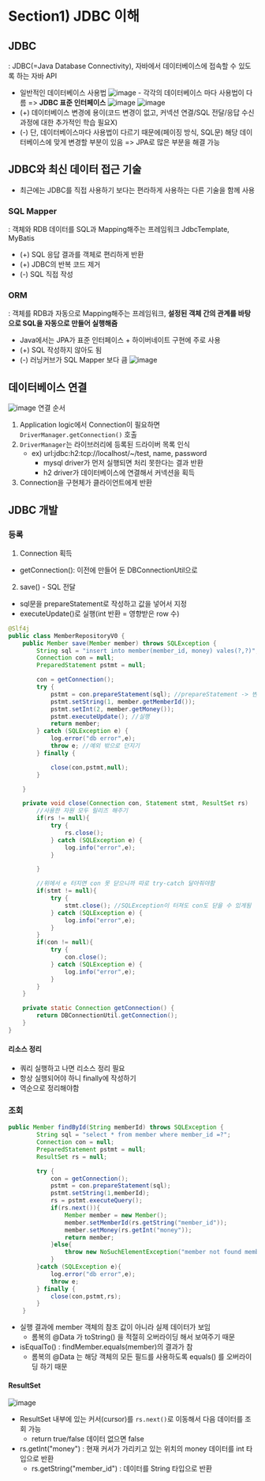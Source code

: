 # Section1) JDBC 이해

## JDBC

: JDBC(=Java Database Connectivity), 자바에서 데이터베이스에 접속할 수 있도록 하는 자바 API

- 일반적인 데이터베이스 사용법
  ![image](https://user-images.githubusercontent.com/61377122/232951330-5908ac60-e003-4481-bde0-5a79f6837cc4.png) - 각각의 데이터베이스 마다 사용법이 다름 => **JDBC 표준 인터페이스**
  ![image](https://user-images.githubusercontent.com/61377122/232952336-a5f3d2fd-18d5-44c7-a75e-670253bce39c.png)
  ![image](https://user-images.githubusercontent.com/61377122/232953495-1b111a5d-ba97-49ea-8467-2baf2e977e62.png)
- (+) 데이터베이스 변경에 용이(코드 변경이 없고, 커넥션 연결/SQL 전달/응답 수신 과정에 대한 추가적인 학습 필요X)
- (-) 단, 데이터베이스마다 사용법이 다르기 때문에(페이징 방식, SQL문) 해당 데이터베이스에 맞게 변경할 부분이 있음 => JPA로 많은 부분을 해결 가능

## JDBC와 최신 데이터 접근 기술

- 최근에는 JDBC를 직접 사용하기 보다는 편라하게 사용하는 다른 기술을 함께 사용

### SQL Mapper

: 객체와 RDB 데이터를 SQL과 Mapping해주는 프레임워크
JdbcTemplate, MyBatis

- (+) SQL 응답 결과를 객체로 편리하게 반환
- (+) JDBC의 반복 코드 제거
- (-) SQL 직접 작성

### ORM

: 객체를 RDB과 자동으로 Mapping해주는 프레임워크, **설정된 객체 간의 관계를 바탕으로 SQL을 자동으로 만들어 실행해줌**

- Java에서는 JPA가 표준 인터페이스 + 하이버네이트 구현에 주로 사용
- (+) SQL 작성하지 않아도 됨
- (-) 러닝커브가 SQL Mapper 보다 큼
  ![image](https://user-images.githubusercontent.com/61377122/232956294-f525ce28-6e42-4525-b854-c9818fc34275.png)

## 데이터베이스 연결

![image](https://user-images.githubusercontent.com/61377122/233003378-648ac70c-8787-4cdb-9d9b-3707c7510656.png)
연결 순서

1. Application logic에서 Connection이 필요하면`DriverManager.getConnection()` 호출
2. `DriverManager`는 라이브러리에 등록된 드라이버 목록 인식
   - ex) url:jdbc:h2:tcp://localhost/~/test, name, password
     - mysql driver가 먼저 실행되면 처리 못한다는 결과 반환
     - h2 driver가 데이터베이스에 연결해서 커넥션을 획득
3. Connection을 구현체가 클라이언트에게 반환

## JDBC 개발

### 등록

1. Connection 획득

- getConnection(): 이전에 만들어 둔 DBConnectionUtil으로

2. save() - SQL 전달

- sql문을 prepareStatement로 작성하고 값을 넣어서 지정
- executeUpdate()로 실행(int 반환 = 영향받은 row 수)

```java
@Slf4j
public class MemberRepositoryV0 {
    public Member save(Member member) throws SQLException {
        String sql = "insert into member(member_id, money) vales(?,?)";
        Connection con = null;
        PreparedStatement pstmt = null;

        con = getConnection();
        try {
            pstmt = con.prepareStatement(sql); //prepareStatement -> 변수 지정까지 해주는 거 그냥 Statement는 ? 없는 거
            pstmt.setString(1, member.getMemberId());
            pstmt.setInt(2, member.getMoney());
            pstmt.executeUpdate(); //실행
            return member;
        } catch (SQLException e) {
            log.error("db error",e);
            throw e; //예외 밖으로 던지기
        } finally {

            close(con,pstmt,null);
        }

    }

    private void close(Connection con, Statement stmt, ResultSet rs)   {
        //사용한 자원 모두 릴리즈 해주기
        if(rs != null){
            try {
                rs.close();
            } catch (SQLException e) {
                log.info("error",e);
            }

        }

        //위에서 e 터지면 con 못 닫으니까 따로 try-catch 달아줘야함
        if(stmt != null){
            try {
                stmt.close(); //SQLException이 터져도 con도 닫을 수 있게됨
            } catch (SQLException e) {
                log.info("error",e);
            }
        }
        if(con != null){
            try {
                con.close();
            } catch (SQLException e) {
                log.info("error",e);
            }
        }
    }

    private static Connection getConnection() {
        return DBConnectionUtil.getConnection();
    }
}
```

#### 리소스 정리

- 쿼리 실행하고 나면 리소스 정리 필요
- 항상 실행되어야 하니 finally에 작성하기
- 역순으로 정리해야함

### 조회

```java
public Member findById(String memberId) throws SQLException {
        String sql = "select * from member where member_id =?";
        Connection con = null;
        PreparedStatement pstmt = null;
        ResultSet rs = null;

        try {
            con = getConnection();
            pstmt = con.prepareStatement(sql);
            pstmt.setString(1,memberId);
            rs = pstmt.executeQuery();
            if(rs.next()){
                Member member = new Member();
                member.setMemberId(rs.getString("member_id"));
                member.setMoney(rs.getInt("money"));
                return member;
            }else{
                throw new NoSuchElementException("member not found memberId="+memberId);
            }
        }catch (SQLException e){
            log.error("db error",e);
            throw e;
        } finally {
            close(con,pstmt,rs);
        }
    }
```

- 실행 결과에 member 객체의 참조 값이 아니라 실제 데이터가 보임
  - 롬복의 @Data 가 toString() 을 적절히 오버라이딩 해서 보여주기 때문
- isEqualTo() : findMember.equals(member)의 결과가 참
  - 롬복의 @Data 는 해당 객체의 모든 필드를 사용하도록 equals() 를 오버라이딩 하기 때문

#### ResultSet

![image](https://user-images.githubusercontent.com/61377122/233027906-7672db06-b1fc-4f3d-bd0c-b3e3e80d3061.png)

- ResultSet 내부에 있는 커서(cursor)를 `rs.next()`로 이동해서 다음 데이터를 조회 가능
  - return true/false 데이터 없으면 false
- rs.getInt("money") : 현재 커서가 가리키고 있는 위치의 money 데이터를 int 타입으로 반환
  - rs.getString("member_id") : 데이터를 String 타입으로 반환
